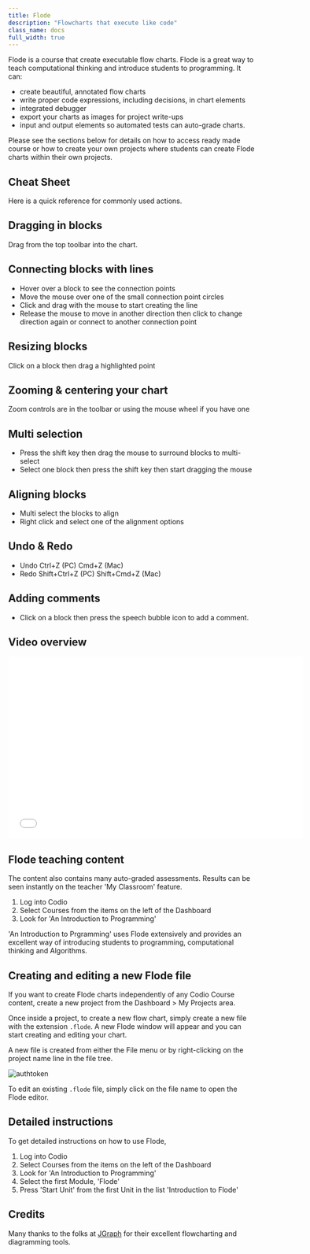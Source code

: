 ```yaml
---
title: Flode
description: "Flowcharts that execute like code"
class_name: docs
full_width: true
---
```


Flode is a course that create executable flow charts. Flode is a great way to teach computational thinking and introduce students to programming. It can: 

- create beautiful, annotated flow charts
- write proper code expressions, including decisions, in chart elements
- integrated debugger
- export your charts as images for project write-ups
- input and output elements so automated tests can auto-grade charts.

Please see the sections below for details on how to access ready made course or how to create your own projects where students can create Flode charts within their own projects.

## Cheat Sheet
Here is a quick reference for commonly used actions.

## Dragging in blocks
Drag from the top toolbar into the chart.

## Connecting blocks with lines
- Hover over a block to see the connection points
- Move the mouse over one of the small connection point circles
- Click and drag with the mouse to start creating the line
- Release the mouse to move in another direction then click to change direction again or connect to another connection point

## Resizing blocks 
Click on a block then drag a highlighted point

## Zooming & centering your chart
Zoom controls are in the toolbar or using the mouse wheel if you have one

## Multi selection
- Press the shift key then drag the mouse to surround blocks to multi-select
- Select one block then press the shift key then start dragging the mouse

## Aligning blocks
- Multi select the blocks to align
- Right click and select one of the alignment options

## Undo & Redo
- Undo Ctrl+Z (PC) Cmd+Z (Mac)
- Redo Shift+Ctrl+Z (PC) Shift+Cmd+Z (Mac)

## Adding comments
- Click on a block then press the speech bubble icon to add a comment.

## Video overview

<div class="video">
<div class="video-wrapper">
<iframe src="//player.vimeo.com/video/138200825" width="600" height="370" frameborder="0" webkitallowfullscreen mozallowflscreen allowfullscreen></iframe>
</div>
</div>

## Flode teaching content
The content also contains many auto-graded assessments. Results can be seen instantly on the teacher 'My Classroom' feature.

1. Log into Codio
1. Select Courses from the items on the left of the Dashboard
1. Look for 'An Introduction to Programming'

'An Introduction to Prgramming' uses Flode extensively and provides an excellent way of introducing students to programming, computational thinking and Algorithms.

## Creating and editing a new Flode file
If you want to create Flode charts independently of any Codio Course content, create a new project from the Dashboard > My Projects area. 

Once inside a project, to create a new flow chart, simply create a new file with the extension `.flode`. A new Flode window will appear and you can start creating and editing your chart.

A new file is created from either the File menu or by right-clicking on the project name line in the file tree.

<img alt="authtoken" src="/img/docs/new-file.png" class="simple"/>

To edit an existing `.flode` file, simply click on the file name to open the Flode editor.

## Detailed instructions
To get detailed instructions on how to use Flode,

1. Log into Codio
1. Select Courses from the items on the left of the Dashboard
1. Look for 'An Introduction to Programming'
1. Select the first Module, 'Flode'
1. Press 'Start Unit' from the first Unit in the list 'Introduction to Flode'

## Credits
Many thanks to the folks at [JGraph](http://www.jgraph.com/) for their excellent flowcharting and diagramming tools. 
